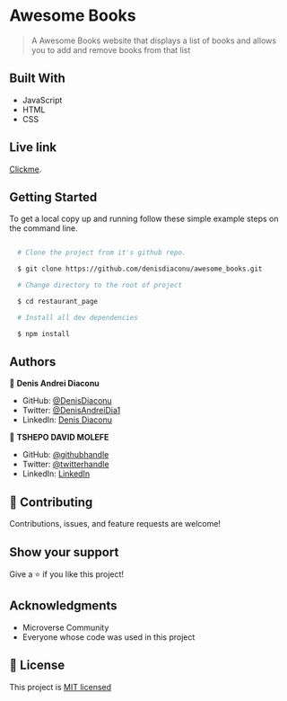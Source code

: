 # Awesome Books

>A Awesome Books website that displays a list of books and allows you to add and remove books from that list


## Built With

- JavaScript
- HTML
- CSS


## Live link

[Clickme](https://denisdiaconu.github.io/awesome_books/).

## Getting Started

To get a local copy up and running follow these simple example steps on the command line.

```bash

  # Clone the project from it's github repo.

  $ git clone https://github.com/denisdiaconu/awesome_books.git

  # Change directory to the root of project

  $ cd restaurant_page

  # Install all dev dependencies

  $ npm install


```

## Authors

👤 **Denis Andrei Diaconu**

- GitHub: [@DenisDiaconu](https://github.com/denisdiaconu)
- Twitter: [@DenisAndreiDia1](https://twitter.com/DenisAndreiDia1)
- LinkedIn: [Denis Diaconu](https://www.linkedin.com/in/denis-diaconu-1394091b7/)


👤 **TSHEPO DAVID MOLEFE**

- GitHub: [@githubhandle](https://github.com/TSHEPO-CLOUD)
- Twitter: [@twitterhandle](https://twitter.com/tshepomolefem)
- LinkedIn: [LinkedIn](https://www.linkedin.com/in/tshepo-molefe-8153313b)

## 🤝 Contributing

Contributions, issues, and feature requests are welcome!

## Show your support

Give a ⭐️ if you like this project!

## Acknowledgments

- Microverse Community
- Everyone whose code was used in this project

## 📝 License

This project is [MIT licensed](./LICENSE)
